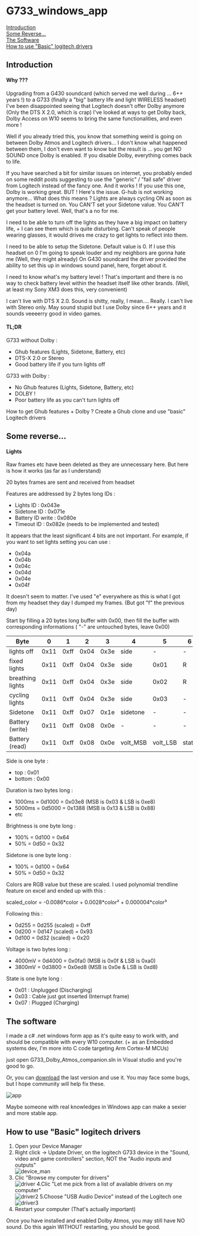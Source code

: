 # G733_windows_app

[Introduction](#introduction)  
[Some Reverse...](#some-reverse...)  
[The Software](#The-Software)  
[How to use "Basic" logitech drivers](#How-to-use-Basic-logitech-drivers)  

## Introduction

#### Why ???

Upgrading from a G430 soundcard (which served me well during ... 6++ years !) to a G733 (finally a "big" battery life and light WIRELESS headset) I've been disappointed seeing that Logitech doesn't offer Dolby anymore (Only the DTS X 2.0, which is crap)
I've looked at ways to get Dolby back, Dolby Access on W10 seems to bring the same functionalities, and even more !

Well if you already tried this, you know that something weird is going on between Dolby Atmos and Logitech drivers... I don't know what happened between them, I don't even want to know but the result is ... you get NO SOUND once Dolby is enabled. If you disable Dolby, everything comes back to life.

If you have searched a bit for similar issues on internet, you probably ended on some reddit posts suggesting to use the "generic" / "fail safe" driver from Logitech instead of the fancy one. And it works ! If you use this one, Dolby is working great. BUT ! Here's the issue. G-hub is not working anymore... What does this means ? Lights are always cycling ON as soon as the headset is turned on. You CAN'T set your Sidetone value. You CAN'T get your battery level. Well, that's a no for me.

I need to be able to turn off the lights as they have a big impact on battery life, + I can see them which is quite disturbing. Can't speak of people wearing glasses, it would drives me crazy to get lights to reflect into them.

I need to be able to setup the Sidetone. Default value is 0. If I use this headset on 0 I'm going to speak louder and my neighbors are gonna hate me (Well, they might already) On G430 soundcard the driver provided the ability to set this up in windows sound panel, here, forget about it.

I need to know what's my battery level ! That's important and there is no way to check battery level within the headset itself like other brands. (Well, at least my Sony XM3 does this, very convenient)

I can't live with DTS X 2.0. Sound is shitty, really, I mean....  Really.
I can't live with Stereo only. May sound stupid but I use Dolby since 6++ years and it sounds veeeerry good in video games.

#### TL;DR

G733 without Dolby :
- Ghub features (Lights, Sidetone, Battery, etc)
- DTS-X 2.0 or Stereo
- Good battery life if you turn lights off

G733 with Dolby :
- No Ghub features (Lights, Sidetone, Battery, etc)
- DOLBY !
- Poor battery life as you can't turn lights off

How to get Ghub features + Dolby ? Create a Ghub clone and use "basic" Logitech drivers

## Some reverse...

#### Lights

Raw frames etc have been deleted as they are unnecessary here. But here is how it works (as far as I understand)

20 bytes frames are sent and received from headset

Features are addressed by 2 bytes long IDs :
- Lights ID :   0x043e
- Sidetone ID : 0x071e
- Battery ID write :  0x080e
- Timeout ID : 0x082e (needs to be implemented and tested)

It appears that the least significant 4 bits are not important. For example, if you want to set lights setting you can use :
- 0x04a
- 0x04b
- 0x04c
- 0x04d
- 0x04e
- 0x04f

It doesn't seem to matter. I've used "e" everywhere as this is what I got from my headset they day I dumped my frames. (But got "f" the previous day)

Start by filling a 20 bytes long buffer with 0x00, then fill the buffer with corresponding informations ( "-" are untouched bytes, leave 0x00)

| Byte | 0 | 1 | 2 | 3 | 4 | 5 | 6 | 7 | 8 | 9 | 10 | 11 | 12 | 13 |
|------|---|---|---|---|---|---|---|---|---|---|----|----|----|----|
| lights off | 0x11 | 0xff | 0x04 | 0x3e | side | - | - | - | - | - | - | - | - | - |
| fixed lights | 0x11 | 0xff | 0x04 | 0x3e | side | 0x01 | R | G | B | 0x02 | - | - | - | - |
| breathing lights | 0x11 | 0xff | 0x04 | 0x3e | side | 0x02 | R | G | B | duration_msb | duration_lsb | - | brightness | - |
| cycling lights | 0x11 | 0xff | 0x04 | 0x3e | side | 0x03 | - | - | - | - | - |duration_msb | duration_lsb | brightness |
| Sidetone | 0x11 | 0xff | 0x07 | 0x1e | sidetone | - | - | - | - | - | - | - | - | - |
| Battery (write) | 0x11 | 0xff | 0x08 | 0x0e | - | - | - | - | - | - | - | - | - | - |
| Battery (read) | 0x11 | 0xff | 0x08 | 0x0e | volt_MSB | volt_LSB | state | - | - | - | - | - | - | - |

Side is one byte :
- top : 0x01
- bottom : 0x00

Duration is two bytes long :
- 1000ms = 0d1000 = 0x03e8 (MSB is 0x03 & LSB is 0xe8)
- 5000ms = 0d5000 = 0x1388 (MSB is 0x13 & LSB is 0x88)
- etc

Brightness is one byte long :
- 100% = 0d100 = 0x64
- 50% = 0d50 = 0x32

Sidetone is one byte long :
- 100% = 0d100 = 0x64
- 50% = 0d50 = 0x32

Colors are RGB value but these are scaled. I used polynomial trendline feature on excel and ended up with this :

scaled_color = -0.0086\*color + 0.0028\*color² + 0.000004*color³

Following this :
- 0d255 = 0d255 (scaled) = 0xff
- 0d200 = 0d147 (scaled) = 0x93
- 0d100 = 0d32 (scaled) = 0x20

Voltage is two bytes long  :
- 4000mV = 0d4000 = 0x0fa0 (MSB is 0x0f & LSB is 0xa0)
- 3800mV = 0d3800 = 0x0ed8 (MSB is 0x0e & LSB is 0xd8)

State is one byte long :
- 0x01 : Unplugged (Discharging)
- 0x03 : Cable just got inserted (Interrupt frame)
- 0x07 : Plugged (Charging)

## The software

I made a c# .net windows form app as it's quite easy to work with, and should be compatible with every W10 computer. (+ as an Embedded systems dev, I'm more into C code targeting Arm Cortex-M MCUs)

just open G733_Dolby_Atmos_companion.sln in Visual studio and you're good to go.

Or, you can [download](https://github.com/YulCmr/G733_windows_app/raw/main/G733_Dolby_Atmos_companion/G733_Dolby_Atmos_companion/bin/Release/G733_Dolby_Atmos_companion.exe) the last version and use it. You may face some bugs, but I hope community will help fix these.

![app](images/app.PNG)

Maybe someone with real knowledges in Windows app can make a sexier and more stable app.

## How to use "Basic" logitech drivers

1. Open your Device Manager
2. Right click -> Update Driver, on the logitech G733 device in the "Sound, video and game controllers" section, NOT the "Audio inputs and outputs"  
![device_man](images/device_manager.PNG)
3. Clic "Browse my computer for drivers"  
![driver](images/driver.PNG)
4.Clic "Let me pick from a list of available drivers on my computer"  
![driver2](images/driver2.PNG)
5.Choose "USB Audio Device" instead of the Logitech one
![driver3](images/driver3.PNG)
6. Restart your computer (That's actually important)

Once you have installed and enabled Dolby Atmos, you may still have NO sound. Do this again WITHOUT restarting, you should be good.
